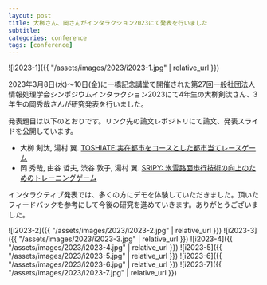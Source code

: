 ```yaml
---
layout: post
title: 大栁さん、岡さんがインタラクション2023にて発表を行いました
subtitle: 
categories: conference
tags: [conference]
---
```

![i2023-1]({{ "/assets/images/2023/i2023-1.jpg" | relative_url }})



2023年3月8日(水)〜10日(金)に一橋記念講堂で開催された第27回一般社団法人情報処理学会シンポジウムインタラクション2023にて4年生の大栁剣汰さん、3年生の岡秀哉さんが研究発表を行いました。

発表題目は以下のとおりです。リンク先の論文レポジトリにて論文、発表スライドを公開しています。

- 大栁 剣汰, 湯村 翼. [TOSHIATE:実在都市をコースとした都市当てレースゲーム](https://dl.yumulab.org/papers/34)
- 岡 秀哉, 由谷 哲夫, 渋谷 敦子, 湯村 翼. [SRIPY: 氷雪路面歩行技術の向上のためのトレーニングゲーム](https://dl.yumulab.org/papers/35)

インタラクティブ発表では、多くの方にデモを体験していただきました。頂いたフィードバックを参考にして今後の研究を進めていきます。ありがとうございました。

![i2023-2]({{ "/assets/images/2023/i2023-2.jpg" | relative_url }})
![i2023-3]({{ "/assets/images/2023/i2023-3.jpg" | relative_url }})
![i2023-4]({{ "/assets/images/2023/i2023-4.jpg" | relative_url }})
![i2023-5]({{ "/assets/images/2023/i2023-5.jpg" | relative_url }})
![i2023-6]({{ "/assets/images/2023/i2023-6.jpg" | relative_url }})
![i2023-7]({{ "/assets/images/2023/i2023-7.jpg" | relative_url }})
